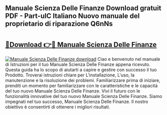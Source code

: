 ## Manuale Scienza Delle Finanze Download gratuit PDF - Part-ulC Italiano Nuovo manuale del proprietario di riparazione Q6nNs

# <h2><a href="http://dff426k.blite.top/?on=Manuale+Scienza+Delle+Finanze">🔗Download 👉🔴 Manuale Scienza Delle Finanze</a></h2>

[![Manuale Scienza Delle Finanze download](https://i.imgur.com/lujVjoI.png)](http://dff426k.blite.top/?on=Manuale+Scienza+Delle+Finanze)
Ciao e benvenuto nel manuale di Istruzioni per il tuo Manuale Scienza Delle Finanze appena ricevuto. Questa guida ha lo scopo di aiutarti a capire e gestire con successo il tuo Prodotto. Troverai istruzioni chiare per L'installazione, L'uso, la manutenzione e la risoluzione dei problemi. Familiarizzare prima di iniziare, prenditi un momento per familiarizzare con le caratteristiche e le capacità del tuo nuovo Manuale Scienza Delle Finanze. Vivi il futuro con le funzionalità innovative del tuo nuovo Manuale Scienza Delle Finanze. Siamo impegnati nel tuo successo, Manuale Scienza Delle Finanze. Il nostro obiettivo è consentirti di ottenere i migliori risultati.
